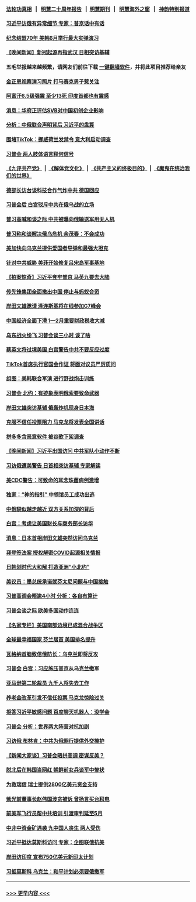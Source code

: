 #### [法轮功真相](https://github.com/gfw-breaker/truth/blob/master/README.md?t=0) &nbsp;&nbsp;|&nbsp;&nbsp; [明慧二十周年报告](https://github.com/gfw-breaker/mh-reports/blob/master/README.md?t=0) &nbsp;&nbsp;|&nbsp;&nbsp;[明慧期刊](https://github.com/gfw-breaker/mh-qikan) &nbsp;&nbsp;|&nbsp;&nbsp; [明慧海外之窗](https://github.com/gfw-breaker/mh-news/blob/master/README.md?t=0) &nbsp;&nbsp;|&nbsp;&nbsp; [神韵特别报道](https://github.com/gfw-breaker/mh-news/blob/master/shenyun.md?t=0)
#### [习近平访俄有异常细节 专家：普京话中有话](../pages/nsc418/n13955727.md?t=03221843) 
#### [纪念结盟70年 美韩6月举行最大实弹演习](../pages/nsc418/n13955792.md?t=03221843) 
#### [【晚间新闻】新冠起源再指武汉 日相突访基辅](../pages/nsc418/n13955692.md?t=03221843) 
#### 五毛举报越来越频繁，请网友们前往下载 [一键翻墙软件](https://github.com/gfw-breaker/ssr-accounts)，并将此项目推荐给亲友
#### [金正恩视察演习照片 打马赛克男子惹关注](../pages/nsc418/n13955591.md?t=03221843) 
#### [阿富汗6.5级强震 至少13死 印度首都也有震感](../pages/nsc418/n13955671.md?t=03221843) 
#### [消息：华府正评估SVB对中国初创企业影响](../pages/nsc418/n13955616.md?t=03221843) 
#### [分析：中俄联合声明背后 习近平的盘算](../pages/nsc418/n13955372.md?t=03221843) 
#### [围堵TikTok：挪威荷兰发禁令 意大利启动调查](../pages/nsc418/n13955387.md?t=03221843) 
#### [习普会 两人肢体语言释何信号](../pages/nsc418/n13955448.md?t=03221843) 
#### [《九评共产党》](https://github.com/begood0513/9ping.md/blob/master/README.md) &nbsp;|&nbsp; [《解体党文化》](../../../../jtdwh.md/blob/master/README.md)  &nbsp;|&nbsp; [《共产主义的终极目的》](../../../../gczydzjmd.md/blob/master/README.md) &nbsp;|&nbsp; [《魔鬼在统治我们的世界》](../../../../mgztzwmdsj.md/blob/master/README.md) 
#### [德部长访台谈科技合作气炸中共 德国回应](../pages/nsc418/n13955412.md?t=03221843) 
#### [习普会后 白宫驳斥中共在俄乌战的立场](../pages/nsc418/n13955353.md?t=03221843) 
#### [普习高喊和谈之际 中共被曝向俄输送军用无人机](../pages/nsc418/n13955315.md?t=03221843) 
#### [普习称和谈解决俄乌危机 余茂春：不会成功](../pages/nsc418/n13955356.md?t=03221843) 
#### [美加快向乌克兰提供爱国者导弹和最强大坦克](../pages/nsc418/n13955323.md?t=03221843) 
#### [针对中共威胁 美菲开始修复吕宋岛军事基地](../pages/nsc418/n13955290.md?t=03221843) 
#### [【拍案惊奇】习近平套牢普京 马英九要去大陆](../pages/nsc418/n13955310.md?t=03221843) 
#### [传先锋集团全面撤出中国 停止与蚂蚁合资](../pages/nsc418/n13955259.md?t=03221843) 
#### [岸田文雄邀请 泽连斯基将在线参加G7峰会](../pages/nsc418/n13955328.md?t=03221843) 
#### [中国经济全面下滑 1—2月重要财政税收大减](../pages/nsc418/n13955181.md?t=03221843) 
#### [乌东战火纷飞 习普会谈三小时 谈了啥](../pages/nsc418/n13955228.md?t=03221843) 
#### [蔡英文将过境美国 白宫警告中共不要反应过度](../pages/nsc418/n13955292.md?t=03221843) 
#### [TikTok首席执行官国会作证 将面对议员严厉质问](../pages/nsc418/n13955224.md?t=03221843) 
#### [组图：美韩联合军演 进行野战炮击训练](../pages/nsc418/n13955032.md?t=03221843) 
#### [习普会 北约：有迹象表明俄索要致命武器](../pages/nsc418/n13955283.md?t=03221843) 
#### [岸田文雄突访基辅 俄轰炸机现身日本海](../pages/nsc418/n13955206.md?t=03221843) 
#### [克服不信任投票阻力 马克龙将发表全国讲话](../pages/nsc418/n13955097.md?t=03221843) 
#### [拼多多含恶意软件 被谷歌下架调查](../pages/nsc418/n13955053.md?t=03221843) 
#### [【晚间新闻】习近平出国访问 中共军队小动作不断](../pages/nsc418/n13955059.md?t=03221843) 
#### [习访俄遭美警告 日首相突访基辅 专家解读](../pages/nsc418/n13954987.md?t=03221843) 
#### [美CDC警告：可致命的耳念珠菌病例激增](../pages/nsc418/n13955015.md?t=03221843) 
#### [独家：“神的指引” 中领馆员工成功出逃](../pages/nsc418/n13953285.md?t=03221843) 
#### [中俄貌似越走越近 双方关系加深的背后](../pages/nsc418/n13954919.md?t=03221843) 
#### [白宫：考虑让美国财长与商务部长访华](../pages/nsc418/n13954887.md?t=03221843) 
#### [消息：日本首相岸田文雄突然访问乌克兰](../pages/nsc418/n13954736.md?t=03221843) 
#### [拜登签法案 授权解密COVID起源相关情报](../pages/nsc418/n13954813.md?t=03221843) 
#### [日韩划时代大和解 打造亚洲“小北约”](../pages/nsc418/n13955065.md?t=03221843) 
#### [美议员：墨总统承诺就芬太尼问题与中国接触](../pages/nsc418/n13954711.md?t=03221843) 
#### [习普高调会晤逾4小时 分析：各自有算计](../pages/nsc418/n13954594.md?t=03221843) 
#### [习普会谈之际 欧美多国动作连连](../pages/nsc418/n13954654.md?t=03221843) 
#### [【名家专栏】美国南部边境已成混合战争区](../pages/nsc418/n13954465.md?t=03221843) 
#### [全球最幸福国家 芬兰居首 美国排名提升](../pages/nsc418/n13954652.md?t=03221843) 
#### [瓦格纳首脑致信俄防长：乌克兰即将反攻](../pages/nsc418/n13954636.md?t=03221843) 
#### [习普会 白宫：习应施压普京从乌克兰撤军](../pages/nsc418/n13954585.md?t=03221843) 
#### [亚马逊第二轮裁员 九千人将失去工作](../pages/nsc418/n13954617.md?t=03221843) 
#### [养老金改革引发不信任投票 马克龙惊险过关](../pages/nsc418/n13954590.md?t=03221843) 
#### [拒答习近平敏感问题 百度聊天机器人：没学会](../pages/nsc418/n13954605.md?t=03221843) 
#### [习普会 分析：世界两大阵营对抗加剧](../pages/nsc418/n13954620.md?t=03221843) 
#### [习访俄 布林肯：中共为俄罪行提供外交掩护](../pages/nsc418/n13954596.md?t=03221843) 
#### [【新闻大家谈】习普会晤拼高调 密谋反美？](../pages/nsc418/n13954545.md?t=03221843) 
#### [脱北后在韩国当网红 朝鲜前女兵谈军中惨状](../pages/nsc418/n13954391.md?t=03221843) 
#### [为救瑞信 瑞士提供2800亿美元资金支持](../pages/nsc418/n13954589.md?t=03221843) 
#### [紫光前董事长赵伟国涉贪被诉 曾扬言买台积电](../pages/nsc418/n13954387.md?t=03221843) 
#### [前美军飞行员帮中共培训 引渡审判延至5月](../pages/nsc418/n13953898.md?t=03221843) 
#### [中非中资金矿遇袭 九中国人丧生 两人受伤](../pages/nsc418/n13954454.md?t=03221843) 
#### [习近平抵达莫斯科访问 专家：企图联俄抗美](../pages/nsc418/n13954464.md?t=03221843) 
#### [岸田访印度 宣布750亿美元新印太计划](../pages/nsc418/n13954474.md?t=03221843) 
#### [习抵莫斯科 乌克兰：和平计划必须要俄撤军](../pages/nsc418/n13954522.md?t=03221843) 

----
#### [ >>> 更早内容 <<< ](../indexes/nsc418-earlier.md)

